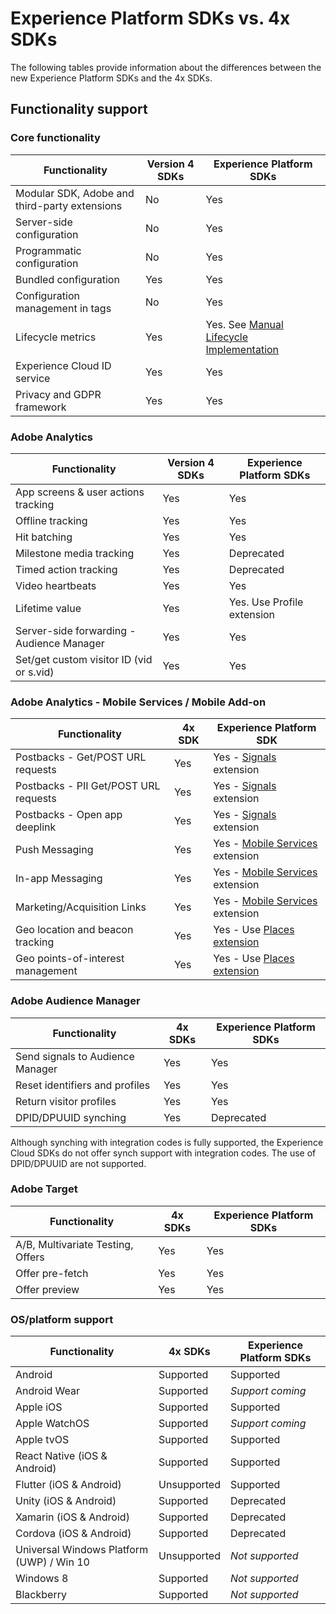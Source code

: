 # Experience Platform SDKs vs. 4x SDKs

The following tables provide information about the differences between the new Experience Platform SDKs and the 4x SDKs.

##  Functionality support

### Core functionality

| Functionality | Version 4 SDKs | Experience Platform SDKs |
|---|---|---|
| Modular SDK, Adobe and third-party extensions | No | Yes |
| Server-side configuration | No | Yes |
| Programmatic configuration | No | Yes |
| Bundled configuration | Yes | Yes |
| Configuration management in tags | No | Yes |
| Lifecycle metrics | Yes | Yes. See [Manual Lifecycle Implementation](lifecycle.md) |
| Experience Cloud ID service | Yes | Yes |
| Privacy and GDPR framework | Yes | Yes |

### Adobe Analytics

| Functionality | Version 4 SDKs | Experience Platform SDKs |
|---|---|---|
| App screens & user actions tracking | Yes | Yes |
| Offline tracking | Yes | Yes |
| Hit batching | Yes | Yes |
| Milestone media tracking | Yes | Deprecated |
| Timed action tracking | Yes | Deprecated |
| Video heartbeats | Yes | Yes |
| Lifetime value | Yes | Yes. Use Profile extension |
| Server-side forwarding - Audience Manager | Yes | Yes |
| Set/get custom visitor ID (vid or s.vid) | Yes | Yes |

### Adobe Analytics - Mobile Services / Mobile Add-on

| Functionality | 4x SDK | Experience Platform SDK |
|---|---|---|
| Postbacks - Get/POST URL requests | Yes |	Yes - [Signals](../mobile-core/signal/index.md) extension |
| Postbacks - PII Get/POST URL requests | Yes | Yes - [Signals](../mobile-core/signal/index.md) extension |
| Postbacks - Open app deeplink | Yes | Yes - [Signals](../mobile-core/signal/index.md) extension |
| Push Messaging | Yes | Yes - [Mobile Services](https://developer.adobe.com/client-sdks/previous-versions/documentation/adobe-analytics-mobile-services/) extension |
| In-app Messaging | Yes | Yes - [Mobile Services](https://developer.adobe.com/client-sdks/previous-versions/documentation/adobe-analytics-mobile-services/) extension |
| Marketing/Acquisition Links | Yes | Yes - [Mobile Services](https://developer.adobe.com/client-sdks/previous-versions/documentation/adobe-analytics-mobile-services/) extension |
| Geo location and beacon tracking | Yes | Yes - Use [Places extension](../places/index.md) |
| Geo points-of-interest management | Yes | Yes - Use [Places extension](../places/index.md) |

### Adobe Audience Manager

| Functionality | 4x SDKs | Experience Platform SDKs |
|---|---|---|
| Send signals to Audience Manager | Yes | Yes |
| Reset identifiers and profiles | Yes | Yes |
| Return visitor profiles | Yes | Yes |
| DPID/DPUUID synching | Yes | Deprecated |

<InlineAlert variant="info" slots="text"/>

Although synching with integration codes is fully supported, the Experience Cloud SDKs do not offer synch support with integration codes. The use of DPID/DPUUID are not supported.

### Adobe Target

| Functionality | 4x SDKs | Experience Platform SDKs |
|---|---|---|
| A/B, Multivariate Testing, Offers | Yes | Yes |
| Offer pre-fetch | Yes | Yes |
| Offer preview | Yes | Yes |

### OS/platform support

| Functionality | 4x SDKs | Experience Platform SDKs |
|---|---|---|
| Android | Supported | Supported |
| Android Wear​ | Supported | _Support coming_ |
| Apple iOS | Supported | Supported |
| Apple WatchOS | Supported | _Support coming_ |
| Apple tvOS | Supported | Supported |
| React Native (iOS & Android) | Supported | Supported |
| Flutter (iOS & Android) | Unsupported | Supported |
| Unity (iOS & Android)​ | Supported | Deprecated |
| Xamarin (iOS & Android) | Supported | Deprecated |
| Cordova (iOS & Android)​ | Supported | Deprecated |
| Universal Windows Platform (UWP) / Win 10 | Unsupported | _Not supported_ |
| Windows 8​ | Supported | _Not supported_ |
| Blackberry | Supported | _Not supported_ |
